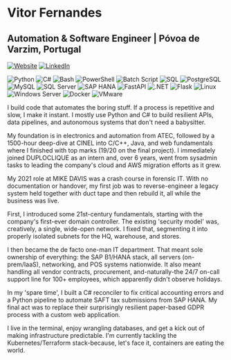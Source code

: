 # Vitor Fernandes
## Automation & Software Engineer | Póvoa de Varzim, Portugal

[![Website](https://img.shields.io/badge/Website-vmef.pt-blue)](https://vmef.pt)
[![LinkedIn](https://img.shields.io/badge/LinkedIn-vmef-0077B5?logo=linkedin)](https://linkedin.com/in/vmef)

![Python](https://img.shields.io/badge/Python-3776AB?logo=python&logoColor=white) ![C#](https://img.shields.io/badge/C%23-239120?logo=csharp&logoColor=white) ![Bash](https://img.shields.io/badge/Bash-4EAA25?logo=gnubash&logoColor=white) ![PowerShell](https://img.shields.io/badge/PowerShell-5391FE?logo=powershell&logoColor=white) ![Batch Script](https://img.shields.io/badge/Batch%20Script-000000?logo=windows-terminal&logoColor=white) ![SQL](https://img.shields.io/badge/SQL-CC2927?logo=microsoftsqlserver&logoColor=white)
![PostgreSQL](https://img.shields.io/badge/PostgreSQL-336791?logo=postgresql&logoColor=white) ![MySQL](https://img.shields.io/badge/MySQL-4479A1?logo=mysql&logoColor=white) ![SQL Server](https://img.shields.io/badge/SQL%20Server-CC2927?logo=microsoftsqlserver&logoColor=white) ![SAP HANA](https://img.shields.io/badge/SAP%20HANA-0FAAFF?logo=sap&logoColor=white)
![FastAPI](https://img.shields.io/badge/FastAPI-009688?logo=fastapi&logoColor=white) ![.NET](https://img.shields.io/badge/.NET-512BD4?logo=dotnet&logoColor=white) ![Flask](https://img.shields.io/badge/Flask-000000?logo=flask&logoColor=white)
![Linux](https://img.shields.io/badge/Linux-FCC624?logo=linux&logoColor=black) ![Windows Server](https://img.shields.io/badge/Windows%20Server-0078D6?logo=windows&logoColor=white) ![Docker](https://img.shields.io/badge/Docker-2496ED?logo=docker&logoColor=white) ![VMware](https://img.shields.io/badge/VMware-607078?logo=vmware&logoColor=white)


I build code that automates the boring stuff. If a process is repetitive and slow, I make it instant. I mostly use Python and C# to build resilient APIs, data pipelines, and autonomous systems that don't need a babysitter.

My foundation is in electronics and automation from ATEC, followed by a 1500-hour deep-dive at CINEL into C/C++, Java, and web fundamentals where I finished with top marks (19/20 on the final project). I immediately joined DUPLOCLIQUE as an intern and, over 6 years, went from sysadmin tasks to leading the company's cloud and AWS migration efforts as it grew.

My 2021 role at MIKE DAVIS was a crash course in forensic IT. With no documentation or handover, my first job was to reverse-engineer a legacy system held together with duct tape and then rebuild it, all while the business was live.

First, I introduced some 21st-century fundamentals, starting with the company's first-ever domain controller. The existing 'security model' was, creatively, a single, wide-open network. I fixed that, segmenting it into properly isolated subnets for the HQ, warehouse, and stores.

I then became the de facto one-man IT department. That meant sole ownership of everything: the SAP B1/HANA stack, all servers (on-prem/IaaS), networking, and POS systems nationwide. It also meant handling all vendor contracts, procurement, and-naturally-the 24/7 on-call support line for 100+ employees, which apparently didn't observe holidays.

In my 'spare time', I built a C# reconciler to fix critical accounting errors and a Python pipeline to automate SAFT tax submissions from SAP HANA. My final act was to replace their surprisingly resilient paper-based GDPR process with a custom web application.

I live in the terminal, enjoy wrangling databases, and get a kick out of making infrastructure predictable. I'm currently tackling the Kubernetes/Terraform stack-because, let's face it, containers are eating the world.